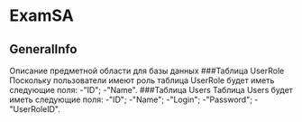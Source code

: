 # ExamSA
## GeneralInfo
Описание предметной области для базы данных
###Таблица UserRole
Поскольку пользователи имеют роль таблица UserRole будет иметь следующие поля:
-"ID";
-"Name".
###Таблица Users
Таблица Users будет иметь следующие поля:
-"ID";
-"Name";
-"Login";
-"Password";
-"UserRoleID".
